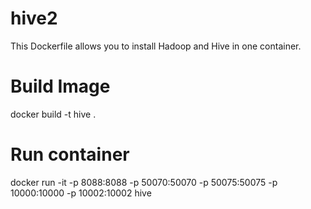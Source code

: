 # hive2
This Dockerfile allows you to install Hadoop and Hive in one container.


Build Image
===========

docker build -t hive .

Run container
=============
docker run -it -p 8088:8088 -p 50070:50070 -p 50075:50075 -p 10000:10000 -p 10002:10002 hive 
